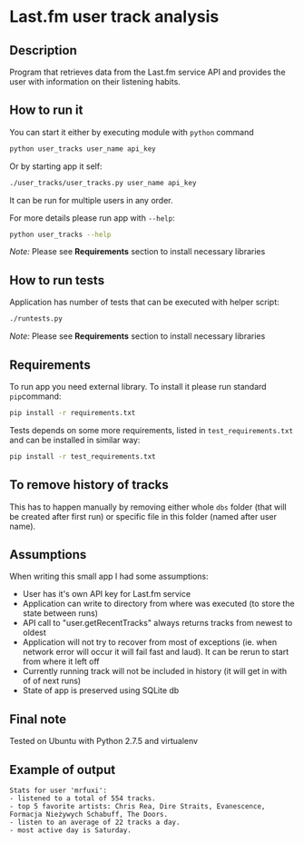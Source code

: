 # Last.fm user track analysis

## Description

 Program that retrieves data from the Last.fm service API and provides the user with information on their listening habits.

## How to run it

You can start it either by executing module with `python` command

```bash
python user_tracks user_name api_key
```

Or by starting app it self:

```bash
./user_tracks/user_tracks.py user_name api_key
```

It can be run for multiple users in any order.

For more details please run app with `--help`:

```bash
python user_tracks --help
```

*Note:* Please see **Requirements** section to install necessary libraries

## How to run tests

Application has number of tests that can be executed with helper script:

```bash
./runtests.py
```

*Note:* Please see **Requirements** section to install necessary libraries

## Requirements

To run app you need external library. To install it please run standard `pip`command:

```bash
pip install -r requirements.txt
```

Tests depends on some more requirements, listed in `test_requirements.txt` and can be installed in similar way:

```bash
pip install -r test_requirements.txt
```

## To remove history of tracks

This has to happen manually by removing either whole `dbs` folder (that will be created after first run) or specific file in this folder (named after user name).

## Assumptions

When writing this small app I had some assumptions:
* User has it's own API key for Last.fm service
* Application can write to directory from where was executed (to store the state between runs)
* API call to "user.getRecentTracks" always returns tracks from newest to oldest
* Application will not try to recover from most of exceptions (ie. when network error will occur it will fail fast and laud). It can be rerun to start from where it left off
* Currently running track will not be included in history (it will get in with of of next runs)
* State of app is preserved using SQLite db

## Final note

Tested on Ubuntu with Python 2.7.5 and virtualenv

## Example of output

```
Stats for user 'mrfuxi':
- listened to a total of 554 tracks.
- top 5 favorite artists: Chris Rea, Dire Straits, Evanescence, Formacja Nieżywych Schabuff, The Doors.
- listen to an average of 22 tracks a day.
- most active day is Saturday.
```

